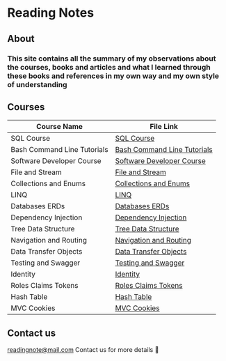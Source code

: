 # Reading Notes

## About

### This site contains all the summary of my observations about the courses, books and articles and what I learned through these books and references in my own way and my own style of understanding

## Courses

| Course Name                 | File Link                                                     |
|-----------------------------|---------------------------------------------------------------|
| SQL Course                  | [SQL Course](./SQL-Course.md)                                 |
| Bash Command Line Tutorials | [Bash Command Line Tutorials](./CLI-Course.md)                |
| Software Developer Course   | [Software Developer Course](./Software-Development-Course.md) |
| File and Stream | [File and Stream](./File-Stream.md) |
|Collections and Enums| [Collections and Enums](./Collections-Enums.md) |
|LINQ| [LINQ](./LINQ.md) |
|Databases ERDs| [Databases ERDs](./Databases-ERDs.md) |
|Dependency Injection| [Dependency Injection](./Dependency-Injection.md) |
|Tree Data Structure| [Tree Data Structure](./Tree-Data-Structure.md) |
|Navigation and Routing| [Navigation and Routing](./Navigation-Routing.md) |
|Data Transfer Objects| [Data Transfer Objects](./Data-Transfer-Objects.md) |
|Testing and Swagger|[Testing and Swagger](./Testing-and-Swagger.md)|
|Identity|[Identity](./Identity.md)|
|Roles Claims Tokens|[Roles Claims Tokens](./Roles-Claims-Tokens.md)|
|Hash Table|[Hash Table](./Hash-Table.md)|
|MVC Cookies|[MVC Cookies](./MVC-Cookies.md)|

## Contact us

readingnote@mail.com Contact us for more details :email:
    